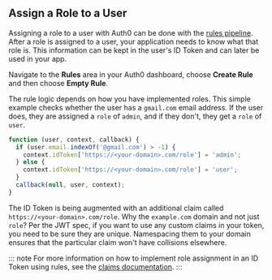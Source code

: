 ## Assign a Role to a User

Assigning a role to a user with Auth0 can be done with the [rules pipeline](https://auth0.com/docs/rules). After a role is assigned to a user, your application needs to know what that role is. This information can be kept in the user's ID Token and can later be used in your app.

Navigate to the **Rules** area in your Auth0 dashboard, choose **Create Rule** and then choose **Empty Rule**.

The rule logic depends on how you have implemented roles. This simple example checks whether the user has a `gmail.com` email address. If the user does, they are assigned a `role` of `admin`, and if they don't, they get a `role` of `user`.

```js
function (user, context, callback) {
  if (user.email.indexOf('@gmail.com') > -1) {
    context.idToken['https://<your-domain>.com/role'] = 'admin';
  } else {
    context.idToken['https://<your-domain>.com/role'] = 'user';
  }
  callback(null, user, context);
}
```

The ID Token is being augmented with an additional claim called `https://<your-domain>.com/role`. Why the `example.com` domain and not just `role`? Per the JWT spec, if you want to use any custom claims in your token, you need to be sure they are unique. Namespacing them to your domain ensures that the particular claim won't have collisions elsewhere.

::: note
For more information on how to implement role assignment in an ID Token using rules, see the [claims documentation](api-auth/tutorials/adoption/scope-custom-claims).
:::
